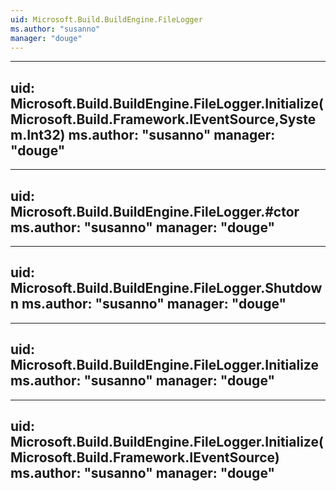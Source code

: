 ```yaml
---
uid: Microsoft.Build.BuildEngine.FileLogger
ms.author: "susanno"
manager: "douge"
---
```


---
uid: Microsoft.Build.BuildEngine.FileLogger.Initialize(Microsoft.Build.Framework.IEventSource,System.Int32)
ms.author: "susanno"
manager: "douge"
---

---
uid: Microsoft.Build.BuildEngine.FileLogger.#ctor
ms.author: "susanno"
manager: "douge"
---

---
uid: Microsoft.Build.BuildEngine.FileLogger.Shutdown
ms.author: "susanno"
manager: "douge"
---

---
uid: Microsoft.Build.BuildEngine.FileLogger.Initialize
ms.author: "susanno"
manager: "douge"
---

---
uid: Microsoft.Build.BuildEngine.FileLogger.Initialize(Microsoft.Build.Framework.IEventSource)
ms.author: "susanno"
manager: "douge"
---
